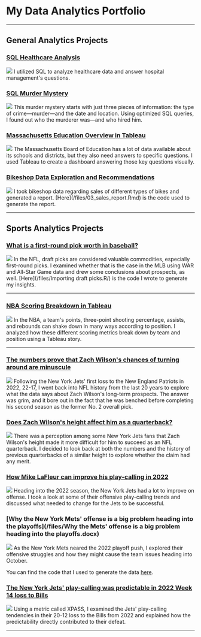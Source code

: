 # My Data Analytics Portfolio

---

## General Analytics Projects

### [SQL Healthcare Analysis](https://www.linkedin.com/pulse/sql-healthcare-analysis-rivka-boord-kvxwe%3FtrackingId=QQIF58k%252FcaRDaG4jL69LvQ%253D%253D/?trackingId=QQIF58k%2FcaRDaG4jL69LvQ%3D%3D)
<img src="images/Healthcare_data.jpg"/>
I utilized SQL to analyze healthcare data and answer hospital management's questions.

### [SQL Murder Mystery](https://www.linkedin.com/pulse/sql-murder-mystery-rivka-boord-cnrpe%3FtrackingId=DEeRLntbVN65NCoeyb6ZuA%253D%253D/?trackingId=DEeRLntbVN65NCoeyb6ZuA%3D%3D)
<img src="images/sql_murder_mystery.png">
This murder mystery starts with just three pieces of information: the type of crime—murder—and the date and location. Using optimized SQL queries, I found out who the murderer was—and who hired him.

### [Massachusetts Education Overview in Tableau](/files/massachusetts_education_project.pptx)
<img src="images/massachusetts_education_project.jpeg">
The Massachusetts Board of Education has a lot of data available about its schools and districts, but they also need answers to specific questions. I used Tableau to create a dashboard answering those key questions visually.

### [Bikeshop Data Exploration and Recommendations](/files/03_sales_report.pdf)
<img src="images/bikes.jpg"/>
I took bikeshop data regarding sales of different types of bikes and generated a report. [Here](/files/03_sales_report.Rmd) is the code used to generate the report.

---

## Sports Analytics Projects

### [What is a first-round pick worth in baseball?](https://www.linkedin.com/pulse/what-first-round-pick-worth-baseball-rivka-boord/?trackingId=8t9eQ3RsTnmPsBwoZj282g%3D%3D)
<img src="/images/mlb_draft_lottery.jpg"/>
In the NFL, draft picks are considered valuable commodities, especially first-round picks. I examined whether that is the case in the MLB using WAR and All-Star Game data and drew some conclusions about prospects, as well. [Here](/files/Importing draft picks.R/) is the code I wrote to generate my insights.

---

### [NBA Scoring Breakdown in Tableau](/files/nba_tableau_project.twb)
<img src="images/C3OvG4WpQEewIdULL7uL_image_2022-12-09_130104300.jpeg">
In the NBA, a team's points, three-point shooting percentage, assists, and rebounds can shake down in many ways according to position. I analyzed how these different scoring metrics break down by team and position using a Tableau story. 

---

### [The numbers prove that Zach Wilson's chances of turning around are minuscule](https://jetsxfactor.com/2022/10/31/ny-jets-concern-qb-position/)
<img src="/images/Zach Wilson.jpg"/>
Following the New York Jets' first loss to the New England Patriots in 2022, 22-17, I went back into NFL history from the last 20 years to explore what the data says about Zach Wilson's long-term prospects. The answer was grim, and it bore out in the fact that he was benched before completing his second season as the former No. 2 overall pick.

### [Does Zach Wilson's height affect him as a quarterback?](https://jetsxfactor.com/2022/11/03/zach-wilson-height-struggles/)
<img src="/images/Zach Wilson height.jpg"/>
There was a perception among some New York Jets fans that Zach Wilson's height made it more difficult for him to succeed as an NFL quarterback. I decided to look back at both the numbers and the history of previous quarterbacks of a similar height to explore whether the claim had any merit.

### [How Mike LaFleur can improve his play-calling in 2022](https://jetsxfactor.com/2022/07/18/how-can-ny-jets-mike-lafleur-improve-play-calling-2022/)
<img src="/images/LaFleur Carter.jpg"/>
Heading into the 2022 season, the New York Jets had a lot to improve on offense. I took a look at some of their offensive play-calling trends and discussed what needed to change for the Jets to be successful.

### [Why the New York Mets' offense is a big problem heading into the playoffs](/files/Why the Mets' offense is a big problem heading into the playoffs.docx)
<img src="images/Mets-Pete-Alonso-Francisco-Lindor.jpg"/>
As the New York Mets neared the 2022 playoff push, I explored their offensive struggles and how they might cause the team issues heading into October.<br>

You can find the code that I used to generate the data [here](/files/mets_2022_runs_scored.R).

### [The New York Jets' play-calling was predictable in 2022 Week 14 loss to Bills](https://jetsxfactor.com/2022/12/13/lafleur-play-calling-predictable/)
<img src="images/Mike LaFleur.png"/>
Using a metric called XPASS, I examined the Jets' play-calling tendencies in their 20-12 loss to the Bills from 2022 and explained how the predictability directly contributed to their defeat.

---
